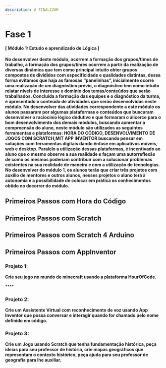 ```yaml
---
description: A FINALIZAR
---
```


# Fase 1

#### **\[ Módulo 1: Estudo e aprendizado de Lógica \]**

**No desenvolver deste módulo, ocorrem a formação dos grupos/times de trabalho, a formação dos grupos/times ocorrem a partir da realização de diversas dinâmica que tem como principal intuito obter grupos compostos de divididos com especificidade e qualidades distintas, dessa forma evitamos que haja as famosas “panelinhas”, inicialmente ocorre uma realização de um diagnóstico prévio, o diagnóstico tem como intuito relatar níveis de interesse e domínio dos temas/conteúdos que serão trabalhados. Concluída a formação das equipes e o diagnóstico da turma, é apresentado o conteúdo de atividades que serão desenvolvidas neste módulo. No desenvolver das atividades correspondente a este módulo os alunos passaram por algumas plataformas e conteúdos que buscaram desenvolver o raciocínio lógico dedutivo e que formaram o alicerce para o bom desenvolvimento dos demais módulos, buscando aumentar a compreensão do aluno, neste módulo são utilizados as seguintes ferramentas e plataformas: HORA DO CÓDIGO, DESENVOLVIMENTO DE JOGOS COM SCRATCH,MIT APP INVENTOR buscando pensar em soluções com ferramentas digitais dando ênfase em aplicativos móveis, web e desktop. Paralelo a utilização dessas plataformas, é incentivado ao aluno que o mesmo observe a sua realidade e façam uma autorreflexão de como os mesmos poderiam contribuir com a solucionar problemas existentes na sua realidade de maneira e com a utilização de tecnologias. No desenvolver do módulo 1, os alunos terão que criar três projetos com auxílio de mentores e outros alunos, nesses projetos o aluno terá à autonomia e a possibilidade de colocar em prática os conhecimentos obtido no decorrer do módulo.**

## Primeiros Passos com Hora do Código

## Primeiros Passos com Scratch

## Primeiros Passos com Scratch 4 Arduino

## Primeiros Passos com AppInventor





### **Projeto 1:**

**Crie seu jogo no mundo de minecraft usando a plataforma HourOfCode.**

\*\*\*\*

### **Projeto 2:**

**Crie um Assistente Virtual com reconhecimento de voz usando App Inventor que possa conversar e interagir quando for chamado pelo nome definido em código.**  


### **Projeto 3:**

**Crie um Jogo usando Scratch que tenha fundamentação histórica, peça ideias para seu professor de história, crie mapas geográficos que representam o contexto histórico, peça ajuda para seu professor de geografia para lhe auxiliar.**  



